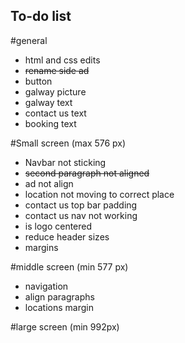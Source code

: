 ## To-do list 
#general
- html and css edits 
- ~~rename side ad~~
- button
- galway picture 
- galway text
- contact us text
- booking text

#Small screen (max 576 px)
- Navbar not sticking
- ~~second paragraph not aligned~~
- ad not align
- location not moving to correct place 
- contact us top bar padding 
- contact us nav not working 
- is logo centered
- reduce header sizes
- margins


#middle screen (min 577 px)
- navigation 
- align paragraphs 
- locations margin


#large screen (min 992px)